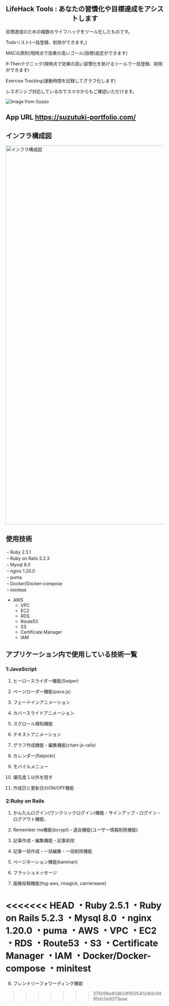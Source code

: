 <h2 align="center">LifeHack Tools : あなたの習慣化や目標達成をアシストします</h2>
目標達成のための複数のライフハックをツール化したものです。

Todoリスト(一括登録、削除ができます。)

MACの原則(現時点で効果の高いゴール(目標)設定ができます)

If-Thenテクニック(現時点で効果の高い習慣化を助けるツールで一括登録、削除ができます)

Exercise Tracking(運動時間を記録してグラフ化します)

レスポンシブ対応しているのでスマホからもご確認いただけます。

![Image from Gyazo](https://gyazo.com/63af91e7515778ca6fc4f11626207010.gif)

## App URL https://suzutuki-portfolio.com/

## インフラ構成図

<img width="1204" alt="インフラ構成図" src="https://user-images.githubusercontent.com/61527476/158512827-cf490ac3-582f-41a4-9acb-e14c67eecd4a.png">


## 使用技術

・Ruby          2.5.1<br>
・Ruby on Rails 5.2.3<br>
・Mysql         8.0<br>
・nginx         1.20.0<br>
・puma<br>
・Docker/Docker-compose<br>
・minitest<br>
* AWS
   * VPC
   * EC2
   * RDS
   * Route53
   * S3
   * Certificate Manager
   * IAM

## アプリケーション内で使用している技術一覧

### 1:JavaScript

1. ヒーロースライダー機能(Swiper)

2. ページローダー機能(pace.js)

3. フェードインアニメーション

4. カバースライドアニメーション

5. スクロール検知機能

6. テキストアニメーション

7. グラフ作成機能・編集機能(chart-js-rails)

8. カレンダー(flatpickr)

9. モバイルメニュー

10. 優先度１以外を隠す

11. 作成日と更新日のON/OFF機能

### 2:Ruby on Rails

1. かんたんログイン(ワンクリックログイン)機能・サインアップ・ログイン・ログアウト機能、

2. Remember me機能(bcrypt)・退会機能(ユーザー情報削除機能)

3. 記事作成・編集機能・記事削除

4. 記事一括作成・一括編集・一括削除機能

5. ページネーション機能(kaminari)

6. フラッシュメッセージ

7. 画像投稿機能(fog-aws, rmagick, carrierwave)

<<<<<<< HEAD
・Ruby 2.5.1 ・Ruby on Rails 5.2.3 ・Mysql 8.0 ・nginx 1.20.0 ・puma ・AWS ・VPC ・EC2 ・RDS ・Route53 ・S3 ・Certificate Manager ・IAM ・Docker/Docker-compose ・minitest
=======
8. フレンドリーフォワーディング機能
>>>>>>> 375098e81d82df9505412dfdc9490dc0e9373eae
